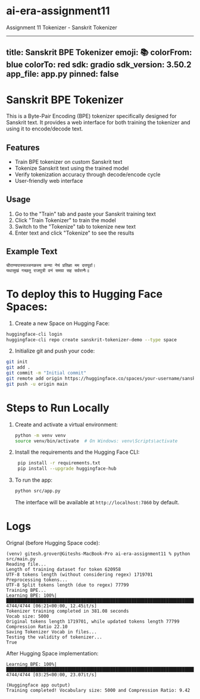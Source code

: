 # ai-era-assignment11
Assignment 11 Tokenizer - Sanskrit Tokenizer

---
title: Sanskrit BPE Tokenizer
emoji: 📚
colorFrom: blue
colorTo: red
sdk: gradio
sdk_version: 3.50.2
app_file: app.py
pinned: false
---

# Sanskrit BPE Tokenizer

This is a Byte-Pair Encoding (BPE) tokenizer specifically designed for Sanskrit text. It provides a web interface for both training the tokenizer and using it to encode/decode text.

## Features

- Train BPE tokenizer on custom Sanskrit text
- Tokenize Sanskrit text using the trained model
- Verify tokenization accuracy through decode/encode cycle
- User-friendly web interface

## Usage

1. Go to the "Train" tab and paste your Sanskrit training text
2. Click "Train Tokenizer" to train the model
3. Switch to the "Tokenize" tab to tokenize new text
4. Enter text and click "Tokenize" to see the results

## Example Text
```
चीराण्यपास्याज्जनकस्य कन्या नेयं प्रतिज्ञा मम दत्तपूर्वा।
यथासुखं गच्छतु राजपुत्री वनं समग्रा सह सर्वरत्नैः॥
```

# To deploy this to Hugging Face Spaces:

1. Create a new Space on Hugging Face:
```bash
huggingface-cli login
huggingface-cli repo create sanskrit-tokenizer-demo --type space
```
2. Initialize git and push your code:
```bash
git init
git add .
git commit -m "Initial commit"
git remote add origin https://huggingface.co/spaces/your-username/sanskrit-tokenizer-demo
git push -u origin main
```

# Steps to Run Locally
1. Create and activate a virtual environment:
   ```bash
   python -m venv venv
   source venv/bin/activate  # On Windows: venv\Scripts\activate
   ```

2. Install the requirements and the Hugging Face CLI:
   ```bash
    pip install -r requirements.txt
    pip install --upgrade huggingface-hub
   ```

4. To run the app:
   ```bash
   python src/app.py
   ```
   The interface will be available at `http://localhost:7860` by default.

# Logs

Orignal (before Hugging Space code):
```
(venv) gitesh.grover@Giteshs-MacBook-Pro ai-era-assignment11 % python src/main.py
Reading file...
Length of training dataset for token 620958
UTF-8 tokens length (without considering regex) 1719701
Preprocessing tokens...
UTF-8 Split tokens length (due to regex) 77799
Training BPE...
Learning BPE: 100%|██████████████████████████████████████████████████████████████████████████████████████████████████████████| 4744/4744 [06:21<00:00, 12.45it/s]
Tokenizer training completed in 381.08 seconds
Vocab size: 5000
Original tokens length 1719701, while updated tokens length 77799
Compression Ratio 22.10
Saving Tokenizer Vocab in files...
Testing the validity of tokenizer...
True
```

After Hugging Space implementation:
```
Learning BPE: 100%|██████████████████████████████████████████████████████████████████████████████████████████████████████████| 4744/4744 [03:25<00:00, 23.07it/s]

(Huggingface app output)
Training completed! Vocabulary size: 5000 and Compression Ratio: 9.42

```